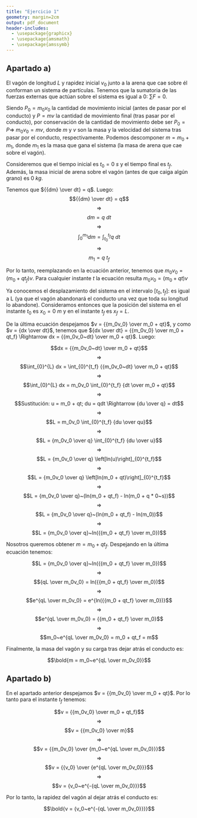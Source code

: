 ```yaml
---
title: "Ejercicio 1"
geometry: margin=2cm
output: pdf_document
header-includes:
  - \usepackage{graphicx}
  - \usepackage{amsmath}
  - \usepackage{amssymb}
---
```


## Apartado a)

El vagón de longitud $L$ y rapidez inicial $v_0$ junto a la arena que cae sobre él conforman un sistema de partículas. Tenemos que la sumatoria de las fuerzas externas que actúan sobre el sistema es igual a 0: $\sum F = 0$. 

Siendo $P_0 = m_0 v_0$ la cantidad de movimiento inicial (antes de pasar por el conducto) y $P = mv$ la cantidad de movimiento final (tras pasar por el conducto), por conservación de la cantidad de movimiento debe ser $P_0 = P \Rightarrow$ $m_0v_0 = mv$, donde $m$ y $v$ son la masa y la velocidad del sistema tras pasar por el conducto, respectivamente. Podemos descomponer $m = m_0 + m_1$, donde $m_1$ es la masa que gana el sistema (la masa de arena que cae sobre el vagón).

Consideremos que el tiempo inicial es $t_0 = 0~s$ y el tiempo final es $t_f$. Además, la masa inicial de arena sobre el vagón (antes de que caiga algún grano) es $0~kg$.

Tenemos que ${{dm} \over dt} = q$. Luego:
$${{dm} \over dt} = q$$
$$\Rightarrow$$
$$dm = q~dt$$
$$\Rightarrow$$
$$\int_{0}^{m_1} dm = \int_{t_0}^{t_f} q~dt$$
$$\Rightarrow$$
$$m_1 = q~t_f$$

Por lo tanto, reemplazando en la ecuación anterior, tenemos que $m_0v_0 = (m_0 + qt_f)v$. Para cualquier instante $t$ la ecuación resulta $m_0v_0 = (m_0 + qt)v$

Ya conocemos el desplazamiento del sistema en el intervalo $[t_0, t_f]$: es igual a L (ya que el vagón abandonará el conducto una vez que toda su longitud lo abandone). Consideramos entonces que la posición del sistema en el instante $t_0$ es $x_0 = 0~m$ y en el instante $t_f$ es $x_f = L$.

De la última ecuación despejamos $v = {{m_0v_0} \over m_0 + qt}$, y como $v = {dx \over dt}$, tenemos que ${dx \over dt} = {{m_0v_0} \over m_0 + qt_f} \Rightarrow dx = {{m_0v_0~dt} \over m_0 + qt}$. Luego:

$$dx = {{m_0v_0~dt} \over m_0 + qt}$$
$$\Rightarrow$$
$$\int_{0}^{L} dx = \int_{0}^{t_f} {{m_0v_0~dt} \over m_0 + qt}$$
$$\Rightarrow$$
$$\int_{0}^{L} dx = m_0v_0 \int_{0}^{t_f} {dt \over m_0 + qt}$$
$$\Rightarrow$$
$$Sustitución: u = m_0 + qt; du = qdt \Rightarrow {du \over q} = dt$$
$$\Rightarrow$$
$$L = m_0v_0 \int_{0}^{t_f} {du \over qu}$$
$$\Rightarrow$$
$$L = {m_0v_0 \over q} \int_{0}^{t_f} {du \over u}$$
$$\Rightarrow$$
$$L = {m_0v_0 \over q} \left[ln(u)\right]_{0}^{t_f}$$
$$\Rightarrow$$
$$L = {m_0v_0 \over q} \left[ln(m_0 + qt)\right]_{0}^{t_f}$$
$$\Rightarrow$$
$$L = {m_0v_0 \over q}~(ln(m_0 + qt_f) - ln(m_0 + q * 0~s))$$
$$\Rightarrow$$
$$L = {m_0v_0 \over q}~(ln(m_0 + qt_f) - ln(m_0))$$
$$\Rightarrow$$
$$L = {m_0v_0 \over q}~ln({{m_0 + qt_f} \over m_0})$$

Nosotros queremos obtener $m = m_0 + qt_f$. Despejando en la última ecuación tenemos:

$$L = {m_0v_0 \over q}~ln({{m_0 + qt_f} \over m_0})$$
$$\Rightarrow$$
$${qL \over m_0v_0} = ln({{m_0 + qt_f} \over m_0})$$
$$\Rightarrow$$
$$e^{qL \over m_0v_0} = e^{ln({{m_0 + qt_f} \over m_0})}$$
$$\Rightarrow$$
$$e^{qL \over m_0v_0} = {{m_0 + qt_f} \over m_0}$$
$$\Rightarrow$$
$$m_0~e^{qL \over m_0v_0} = m_0 + qt_f = m$$

Finalmente, la masa del vagón y su carga tras dejar atrás el conducto es:

$$\bold{m = m_0~e^{qL \over m_0v_0}}$$

## Apartado b)

En el apartado anterior despejamos $v = {{m_0v_0} \over m_0 + qt}$. Por lo tanto para el instante $t_f$ tenemos:

$$v = {{m_0v_0} \over m_0 + qt_f}$$
$$\Rightarrow$$
$$v = {{m_0v_0} \over m}$$
$$\Rightarrow$$
$$v = {{m_0v_0} \over {m_0~e^{qL \over m_0v_0}}}$$
$$\Rightarrow$$
$$v = {{v_0} \over {e^{qL \over m_0v_0}}}$$
$$\Rightarrow$$
$$v = {v_0~e^{-{qL \over m_0v_0}}}$$

Por lo tanto, la rapidez del vagón al dejar atrás el conducto es:

$$\bold{v = {v_0~e^{-{qL \over m_0v_0}}}}$$